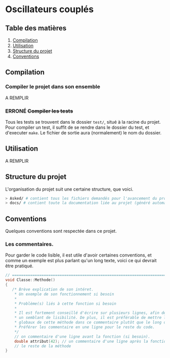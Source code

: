 # Oscillateurs couplés
## Table des matières
1. [Compilation](#compilation)
2. [Utilisation](#utilisation)
3. [Structure du projet](#structure)
4. [Conventions](#conventions)

## Compilation <a name="compilation"/>
### Compiler le projet dans son ensemble
A REMPLIR

### ERRONÉ ~~Compiler les tests~~
Tous les tests se trouvent dans le dossier `test/`, situé à la racine du projet. Pour compiler un test, il suffit de se rendre dans le dossier du test, et d'executer `make`. Le fichier de sortie aura (normalement) le nom du dossier.

## Utilisation <a name="utilisation"/>
A REMPLIR

## Structure du projet <a name="structure"/>
L'organisation du projet suit une certaine structure, que voici.
```bash
> Asked/ # contient tous les fichiers demandés pour l'avancement du projet, et la partie administrative.
> docs/ # contient toute la documentation liée au projet (généré automatiquement avec doxygen).
```

## Conventions <a name="conventions"/>
Quelques conventions sont respectée dans ce projet.
### Les commentaires.
Pour garder le code lisible, il est utile d'avoir certaines conventions, et comme un exemple est plus parlant qu'un long texte, voici ce qui devrait être pratiqué.

```c++
// ======================================================================
void Classe::Methode()
{
   /* Brève explication de son intéret.
    * Un exemple de son fonctionnement si besoin
    *
    * Problème(s) liés à cette fonction si besoin
    *
    * Il est fortement conseillé d'écrire sur plusieurs lignes, afin de garder
    * un semblant de lisibilité. De plus, il est préférable de mettre les commentaires
    * globaux de cette méthode dans ce commentaire plutôt que le long du code.
    * Préférer les commentaire en une ligne pour le reste du code.
    */
    // on commentaire d'une ligne avant la fonction (si besoin).
    double attribut(42); // un commentaire d'une ligne après la fonction (si besoin)
    // le reste de la méthode
}
```
